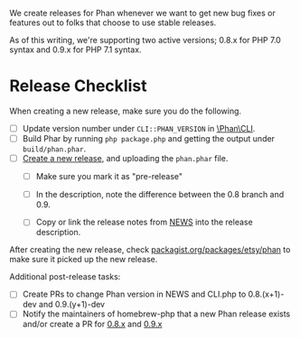 We create releases for Phan whenever we want to get new bug fixes or features out to folks that choose to use stable releases.

As of this writing, we're supporting two active versions; 0.8.x for PHP 7.0 syntax and 0.9.x for PHP 7.1 syntax.

# Release Checklist

When creating a new release, make sure you do the following.

- [ ] Update version number under `CLI::PHAN_VERSION` in [\Phan\CLI](https://github.com/phan/phan/blob/master/src/Phan/CLI.php#L16).
- [ ] Build Phar by running `php package.php` and getting the output under `build/phan.phar`.
- [ ] [Create a new release](https://github.com/phan/phan/releases), and uploading the `phan.phar` file.
  - [ ] Make sure you mark it as "pre-release"
  - [ ] In the description, note the difference between the 0.8 branch and 0.9.
  - [ ] Copy or link the release notes from [NEWS](https://github.com/phan/phan/blob/master/NEWS) into the release description.


After creating the new release, check [packagist.org/packages/etsy/phan](https://packagist.org/packages/etsy/phan) to make sure it picked up the new release.

Additional post-release tasks:

- [ ] Create PRs to change Phan version in NEWS and CLI.php to 0.8.(x+1)-dev and 0.9.(y+1)-dev
- [ ] Notify the maintainers of homebrew-php that a new Phan release exists and/or create a PR for [0.8.x](https://github.com/Homebrew/homebrew-php/pull/4219) and [0.9.x](https://github.com/Homebrew/homebrew-php/pull/4220)
